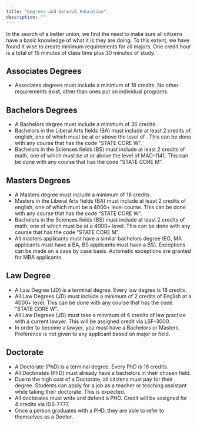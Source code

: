 ```yaml
---
title: "Degrees and General Education"
description: ""
---
```


In the search of a better union, we find the need to make sure all citizens have a basic knowledge of what it is they are doing. To this extent, we have found it wise to create minimum requirements for all majors.
One credit hour is a total of 15 minutes of class time plus 30 minutes of study.

## Associates Degrees
- Associates degrees must include a minimum of 18 credits. No other requirements exist, other than ones put on individual programs.

## Bachelors Degrees
- A Bachelors degree must include a minimum of 36 credits.
- Bachelors in the Liberal Arts fields (BA) must include at least 2 credits of english, one of which must be at or above the level of . This can be done with any course that has the code “STATE CORE W”.
- Bachelors in the Sciences fields (BS) must include at least 2 credits of math, one of which must be at or above the level of MAC-1141. This can be done with any course that has the code “STATE CORE M”.

## Masters Degrees
- A Masters degree must include a minimum of 18 credits.
- Masters in the Liberal Arts fields (BA) must include at least 2 credits of english, one of which must be a 4000+ level course. This can be done with any course that has the code “STATE CORE W”.
- Bachelors in the Sciences fields (BS) must include at least 2 credits of math, one of which must be at a 4000+ level. This can be done with any course that has the code “STATE CORE M”.
- All masters applicants must have a similar bachelors degree (EG, MA applicants must have a BA, BS applicants must have a BS). Exceptions can be made on a case by case basis. Automatic exceptions are granted for MBA applicants.

## Law Degree
- A Law Degree (JD) is a terminal degree. Every law degree is 18 credits.
- All Law Degrees (JD) must include a minimum of 2 credits of English at a 4000+ level. This can be done with any course that has the code “STATE CORE W”.
- All Law Degrees (JD) must take a minimum of 6 credits of law practice with a current lawyer. This will be assigned credit via LSF-3000.
- In order to become a lawyer, you must have a Bachelors or Masters. Preference is not given to any applicant based on major or field.

## Doctorate
- A Doctorate (PhD) is a terminal degree. Every PhD is 18 credits.
- All Doctorates (PhD) must already have a bachelors in their chosen field.
- Due to the high cost of a Doctorate, all citizens must pay for their degree. Students can apply for a job as a teacher or teaching assistant while taking their doctorate. This is expected.
- All doctorates must write and defend a PHD. Credit will be assigned for 4 credits via IDS-7777.
- Once a person graduates with a PHD, they are able to refer to themselves as a Doctor.
